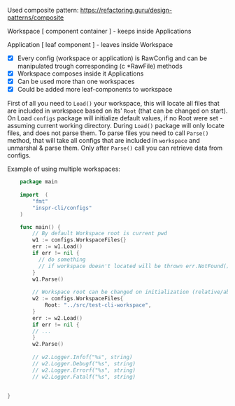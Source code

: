 Used composite pattern:
https://refactoring.guru/design-patterns/composite


Workspace   [ component container ] - keeps inside Applications 

Application [   leaf component    ] - leaves inside Workspace


 - [x] Every config (workspace or application) is RawConfig and can be manipulated trough corresponding (c *RawFile) methods
 - [x] Workspace composes inside it Applications
 - [x] Can be used more than one workspaces
 - [x] Could be added more leaf-components to workspace 

First of all you need to `Load()` your workspace, this will locate all files that are included in workspace based on its' `Root` (that can be changed on start).
On Load `configs` package will initialize default values, if no Root were set - assuming current working directory. During `Load()` package will only locate files,
and does not parse them. To parse files you need to call `Parse()` method, that will take all configs that are included in `workspace` and
unmarshal & parse them. Only after `Parse()` call you can retrieve data from configs.
 
Example of using multiple workspaces:
```go
    package main
    
    import 	(
        "fmt"
        "inspr-cli/configs"
    )

    func main() {
        // By default Workspace root is current pwd
	    w1 := configs.WorkspaceFiles{}
        err := w1.Load()
        if err != nil {
          // do something
          // if workspace doesn't located will be thrown err.NotFound() 
        }       
        w1.Parse()
	    
        // Workspace root can be changed on initialization (relative/absolute)
        w2 := configs.WorkspaceFiles{
            Root: "../src/test-cli-workspace",
        }
        err := w2.Load()
        if err != nil {
        // ...
        }        
        w2.Parse()
        
        // w2.Logger.Infof("%s", string) 
        // w2.Logger.Debugf("%s", string) 
        // w2.Logger.Errorf("%s", string) 
        // w2.Logger.Fatalf("%s", string) 
       
   
}
```
